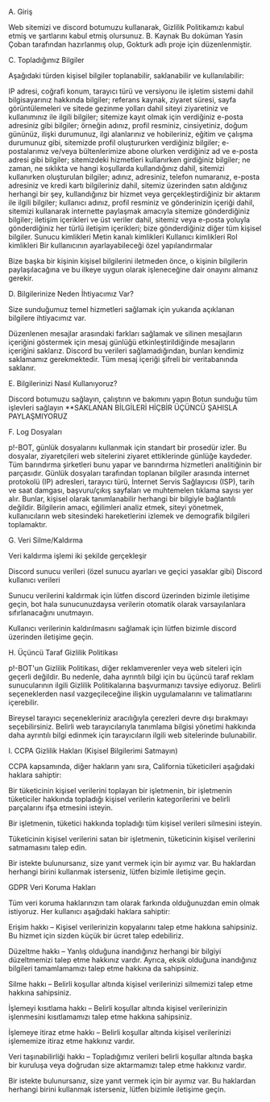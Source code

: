 A. Giriş

Web sitemizi ve discord botumuzu kullanarak, Gizlilik Politikamızı kabul etmiş ve şartlarını kabul etmiş olursunuz.
B. Kaynak
Bu doküman Yasin Çoban tarafından hazırlanmış olup, Gokturk adlı proje için düzenlenmiştir.


C. Topladığımız Bilgiler


Aşağıdaki türden kişisel bilgiler toplanabilir, saklanabilir ve kullanılabilir:


IP adresi, coğrafi konum, tarayıcı türü ve versiyonu ile işletim sistemi dahil bilgisayarınız hakkında bilgiler;
referans kaynak, ziyaret süresi, sayfa görüntülemeleri ve sitede gezinme yolları dahil siteyi ziyaretiniz ve kullanımınız ile ilgili bilgiler;
sitemize kayıt olmak için verdiğiniz e-posta adresiniz gibi bilgiler;
örneğin adınız, profil resminiz, cinsiyetiniz, doğum gününüz, ilişki durumunuz, ilgi alanlarınız ve hobileriniz, eğitim ve çalışma durumunuz gibi, sitemizde profil oluştururken verdiğiniz bilgiler;
e-postalarımız ve/veya bültenlerimize abone olurken verdiğiniz ad ve e-posta adresi gibi bilgiler;
sitemizdeki hizmetleri kullanırken girdiğiniz bilgiler;
ne zaman, ne sıklıkta ve hangi koşullarda kullandığınız dahil, sitemizi kullanırken oluşturulan bilgiler;
adınız, adresiniz, telefon numaranız, e-posta adresiniz ve kredi kartı bilgileriniz dahil, sitemiz üzerinden satın aldığınız herhangi bir şey, kullandığınız bir hizmet veya gerçekleştirdiğiniz bir aktarım ile ilgili bilgiler;
kullanıcı adınız, profil resminiz ve gönderinizin içeriği dahil, sitemizi kullanarak internette paylaşmak amacıyla sitemize gönderdiğiniz bilgiler;
iletişim içerikleri ve üst veriler dahil, sitemiz veya e-posta yoluyla gönderdiğiniz her türlü iletişim içerikleri;
bize gönderdiğiniz diğer tüm kişisel bilgiler.
Sunucu kimlikleri
Metin kanalı kimlikleri
Kullanıcı kimlikleri
Rol kimlikleri
Bir kullanıcının ayarlayabileceği özel yapılandırmalar

Bize başka bir kişinin kişisel bilgilerini iletmeden önce, o kişinin bilgilerin paylaşılacağına ve bu ilkeye uygun olarak işleneceğine dair onayını almanız gerekir.


D. Bilgilerinize Neden İhtiyacımız Var?


Size sunduğumuz temel hizmetleri sağlamak için yukarıda açıklanan bilgilere ihtiyacımız var.


Düzenlenen mesajlar arasındaki farkları sağlamak ve silinen mesajların içeriğini göstermek için mesaj günlüğü etkinleştirildiğinde mesajların içeriğini saklarız. Discord bu verileri sağlamadığından, bunları kendimiz saklamamız gerekmektedir. Tüm mesaj içeriği şifreli bir veritabanında saklanır.


E. Bilgilerinizi Nasıl Kullanıyoruz?


Discord botumuzu sağlayın, çalıştırın ve bakımını yapın
Botun sunduğu tüm işlevleri sağlayın
**SAKLANAN BİLGİLERİ HİÇBİR ÜÇÜNCÜ ŞAHISLA PAYLAŞMIYORUZ


F. Log Dosyaları


p!-BOT, günlük dosyalarını kullanmak için standart bir prosedür izler. Bu dosyalar, ziyaretçileri web sitelerini ziyaret ettiklerinde günlüğe kaydeder. Tüm barındırma şirketleri bunu yapar ve barındırma hizmetleri analitiğinin bir parçasıdır. Günlük dosyaları tarafından toplanan bilgiler arasında internet protokolü (IP) adresleri, tarayıcı türü, İnternet Servis Sağlayıcısı (ISP), tarih ve saat damgası, başvuru/çıkış sayfaları ve muhtemelen tıklama sayısı yer alır. Bunlar, kişisel olarak tanımlanabilir herhangi bir bilgiyle bağlantılı değildir. Bilgilerin amacı, eğilimleri analiz etmek, siteyi yönetmek, kullanıcıların web sitesindeki hareketlerini izlemek ve demografik bilgileri toplamaktır.


G. Veri Silme/Kaldırma


Veri kaldırma işlemi iki şekilde gerçekleşir


Discord sunucu verileri (özel sunucu ayarları ve geçici yasaklar gibi)
Discord kullanıcı verileri

Sunucu verilerini kaldırmak için lütfen discord üzerinden bizimle iletişime geçin, bot hala sunucunuzdaysa verilerin otomatik olarak varsayılanlara sıfırlanacağını unutmayın.


Kullanıcı verilerinin kaldırılmasını sağlamak için lütfen bizimle discord üzerinden iletişime geçin.


H. Üçüncü Taraf Gizlilik Politikası


p!-BOT'un Gizlilik Politikası, diğer reklamverenler veya web siteleri için geçerli değildir. Bu nedenle, daha ayrıntılı bilgi için bu üçüncü taraf reklam sunucularının ilgili Gizlilik Politikalarına başvurmanızı tavsiye ediyoruz. Belirli seçeneklerden nasıl vazgeçileceğine ilişkin uygulamalarını ve talimatlarını içerebilir.


Bireysel tarayıcı seçenekleriniz aracılığıyla çerezleri devre dışı bırakmayı seçebilirsiniz. Belirli web tarayıcılarıyla tanımlama bilgisi yönetimi hakkında daha ayrıntılı bilgi edinmek için tarayıcıların ilgili web sitelerinde bulunabilir.


I. CCPA Gizlilik Hakları (Kişisel Bilgilerimi Satmayın)


CCPA kapsamında, diğer hakların yanı sıra, California tüketicileri aşağıdaki haklara sahiptir:


Bir tüketicinin kişisel verilerini toplayan bir işletmenin, bir işletmenin tüketiciler hakkında topladığı kişisel verilerin kategorilerini ve belirli parçalarını ifşa etmesini isteyin.


Bir işletmenin, tüketici hakkında topladığı tüm kişisel verileri silmesini isteyin.


Tüketicinin kişisel verilerini satan bir işletmenin, tüketicinin kişisel verilerini satmamasını talep edin.


Bir istekte bulunursanız, size yanıt vermek için bir ayımız var. Bu haklardan herhangi birini kullanmak isterseniz, lütfen bizimle iletişime geçin.


GDPR Veri Koruma Hakları


Tüm veri koruma haklarınızın tam olarak farkında olduğunuzdan emin olmak istiyoruz. Her kullanıcı aşağıdaki haklara sahiptir:


Erişim hakkı – Kişisel verilerinizin kopyalarını talep etme hakkına sahipsiniz. Bu hizmet için sizden küçük bir ücret talep edebiliriz.


Düzeltme hakkı – Yanlış olduğuna inandığınız herhangi bir bilgiyi düzeltmemizi talep etme hakkınız vardır. Ayrıca, eksik olduğuna inandığınız bilgileri tamamlamamızı talep etme hakkına da sahipsiniz.


Silme hakkı – Belirli koşullar altında kişisel verilerinizi silmemizi talep etme hakkına sahipsiniz.


İşlemeyi kısıtlama hakkı – Belirli koşullar altında kişisel verilerinizin işlenmesini kısıtlamamızı talep etme hakkına sahipsiniz.


İşlemeye itiraz etme hakkı – Belirli koşullar altında kişisel verilerinizi işlememize itiraz etme hakkınız vardır.


Veri taşınabilirliği hakkı – Topladığımız verileri belirli koşullar altında başka bir kuruluşa veya doğrudan size aktarmamızı talep etme hakkınız vardır.


Bir istekte bulunursanız, size yanıt vermek için bir ayımız var. Bu haklardan herhangi birini kullanmak isterseniz, lütfen bizimle iletişime geçin.

